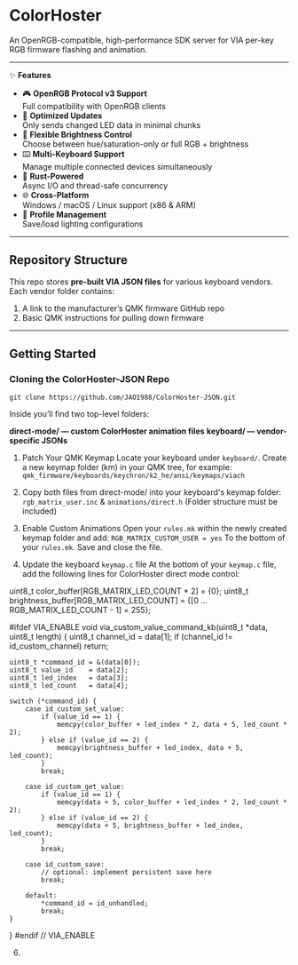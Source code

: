 # ColorHoster

An OpenRGB-compatible, high-performance SDK server for VIA per-key RGB firmware flashing and animation.

---

✨ **Features**

- 🎮 **OpenRGB Protocol v3 Support**  
  Full compatibility with OpenRGB clients  
- 🔋 **Optimized Updates**  
  Only sends changed LED data in minimal chunks  
- 🎨 **Flexible Brightness Control**  
  Choose between hue/saturation-only or full RGB + brightness  
- ⌨️ **Multi-Keyboard Support**  
  Manage multiple connected devices simultaneously  
- 🦀 **Rust-Powered**  
  Async I/O and thread-safe concurrency  
- 🌐 **Cross-Platform**  
  Windows / macOS / Linux support (x86 & ARM)  
- 💾 **Profile Management**  
  Save/load lighting configurations  

---

## Repository Structure

This repo stores **pre-built VIA JSON files** for various keyboard vendors. Each vendor folder contains:

1. A link to the manufacturer’s QMK firmware GitHub repo  
2. Basic QMK instructions for pulling down firmware

---

## Getting Started

### Cloning the ColorHoster-JSON Repo
`git clone https://github.com/JAO1988/ColorHoster-JSON.git`

Inside you’ll find two top-level folders:

**direct-mode/ — custom ColorHoster animation files**
**keyboard/ — vendor-specific JSONs**

1. Patch Your QMK Keymap
Locate your keyboard under `keyboard/`.
Create a new keymap folder (km) in your QMK tree, for example:
`qmk_firmware/keyboards/keychron/k2_he/ansi/keymaps/viach`

2. Copy both files from direct-mode/ into your keyboard's keymap folder:
`rgb_matrix_user.inc` & `animations/direct.h` (Folder structure must be included)

3. Enable Custom Animations
Open your `rules.mk` within the newly created keymap folder and add:
`RGB_MATRIX_CUSTOM_USER = yes`
To the bottom of your `rules.mk`. Save and close the file.

4. Update the keyboard `keymap.c` file
At the bottom of your `keymap.c` file, add the following lines for ColorHoster direct mode control:

uint8_t color_buffer[RGB_MATRIX_LED_COUNT * 2] = {0};
uint8_t brightness_buffer[RGB_MATRIX_LED_COUNT] = {[0 ... RGB_MATRIX_LED_COUNT - 1] = 255};

#ifdef VIA_ENABLE
void via_custom_value_command_kb(uint8_t *data, uint8_t length) {
    uint8_t channel_id = data[1];
    if (channel_id != id_custom_channel) return;

    uint8_t *command_id = &(data[0]);
    uint8_t value_id    = data[2];
    uint8_t led_index   = data[3];
    uint8_t led_count   = data[4];

    switch (*command_id) {
        case id_custom_set_value:
            if (value_id == 1) {
                memcpy(color_buffer + led_index * 2, data + 5, led_count * 2);
            } else if (value_id == 2) {
                memcpy(brightness_buffer + led_index, data + 5, led_count);
            }
            break;

        case id_custom_get_value:
            if (value_id == 1) {
                memcpy(data + 5, color_buffer + led_index * 2, led_count * 2);
            } else if (value_id == 2) {
                memcpy(data + 5, brightness_buffer + led_index, led_count);
            }
            break;

        case id_custom_save:
            // optional: implement persistent save here
            break;

        default:
            *command_id = id_unhandled;
            break;
    }
}
#endif // VIA_ENABLE

6. 

